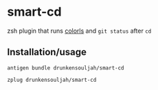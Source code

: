 smart-cd
========

zsh plugin that runs [colorls](https://github.com/athityakumar/colorls) and `git status` after `cd`

Installation/usage
------------------

    antigen bundle drunkensouljah/smart-cd
    
    zplug drunkensouljah/smart-cd
